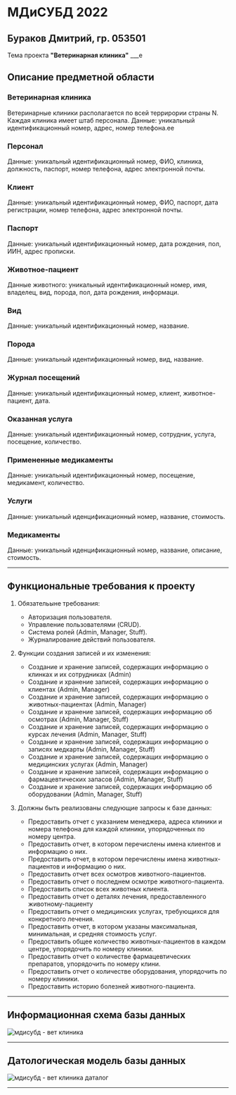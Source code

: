 # МДиСУБД 2022
## Бураков Дмитрий, гр. 053501
Тема проекта __"Ветеринарная клиника"__
___e
## Описание предметной области
### Ветеринарная клиника
Ветеринарные клиники располагается по всей террирории страны N. Каждая клиника имеет штаб персонала.
Данные: уникальный идентификационный номер, адрес, номер телефона.ee
### Персонал
Данные: уникальный идентификационный номер, ФИО, клиника, должность, паспорт, номер телефона, адрес электронной почты.
### Клиент
Данные: уникальный идентификационный номер, ФИО, паспорт, дата регистрации, номер телефона, адрес электронной почты.
### Паспорт 
Данные: уникальный идентификационный номер, дата рождения, пол, ИИН, адрес прописки.
### Животное-пациент
Данные животного: уникальный идентификационный номер, имя, владелец, вид, порода, пол, дата рождения, информаци.
### Вид
Данные: уникальный идентификационный номер, название.
### Порода
Данные: уникальный идентификационный номер, вид, название.
### Журнал посещений
Данные: уникальный идентификационный номер, клиент, животное-пациент, дата.
### Оказанная услуга
Данные: уникальный идентификационный номер, сотрудник, услуга, посещение, количество.
### Примененные медикаменты
Данные: уникальный идентификационный номер, посещение, медикамент, количество.
### Услуги
Данные: уникальный иденцификационный номер, название, стоимость.
### Медикаменты
Данные: уникальный иденцификационный номер, название, описание, стоимость.
___
## Функциональные требования к проекту
1. Обязательыне требования:
    - Авторизация пользователя.
    - Управление пользователями (CRUD).
    - Система ролей (Admin, Manager, Stuff).
    - Журналирование действий пользователя.
    
2. Функции создания записей и их изменения:
    - Создание и хранение записей, содержащих информацию о клинках и их сотрудниках (Admin)
    - Создание и хранение записей, содержащих информацию о клиентах (Admin, Manager)
    - Создание и хранение записей, содержащих информацию о животных-пациентах (Admin, Manager)
    - Создание и хранение записей, содержащих информацию об осмотрах (Admin, Manager, Stuff)
    - Создание и хранение записей, содержащих информацию о курсах лечения (Admin, Manager, Stuff)
    - Создание и хранение записей, содержащих информацию о записях медкарты (Admin, Manager, Stuff)
    - Создание и хранение записей, содержащих информацию о медицинских услугах (Admin, Manager) 
    - Создание и хранение записей, содержащих информацию о фармацевтических запасов (Admin, Manager, Stuff)
    - Создание и хранение записей, содержащих информацию об оборудовании (Admin, Manager, Stuff)
    
3. Должны быть реализованы следующие запросы к базе данных:
    - Предоставить отчет с указанием менеджера, адреса клиники и номера телефона для каждой клиники, упорядоченных по номеру центра.
    - Предоставить отчет, в котором перечислены имена клиентов и информацию о них.
    - Предоставить отчет, в котором перечислены имена животных-пациентов и информацию о них.
    - Предоставить отчет всех осмотров животного-пациентов.
    - Предоставить отчет о последнем осмотре животного-пациента.  
    - Предоставить список всех животных клиента.
    - Предоставить отчет о деталях лечения, предоставленного животному-пациенту
    - Предоставить отчет о медицинских услугах, требующихся для конкретного лечения.
    - Предоставить отчет, в котором указаны максимальная, минимальная, и средняя стоимость услуг.
    - Предоставить общее количество животных-пациентов в каждом центре, упорядочить по номеру клиники.
    - Предоставить отчет о количестве фармацевтических препаратов, упорядочить по номеру клини.
    - Предоставить отчет о количестве оборудования, упорядочить по номеру клиники.
    - Предоставить историю болезней животного-пациента.
___
## Информационная схема базы данных
![мдисубд - вет клиника](https://user-images.githubusercontent.com/79422427/205141200-e1b538a4-1909-4ea9-8a53-5f25b27c987d.jpeg)
___
## Датологическая модель базы данных
![мдисубд - вет клиника даталог](https://user-images.githubusercontent.com/79422427/205141344-c8a2d08f-bf48-4caa-9eff-fc4b411005d6.jpeg)
___